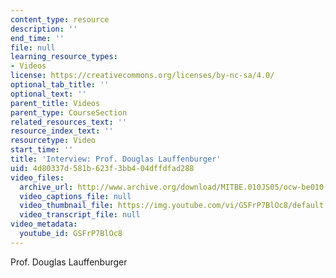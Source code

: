 ```yaml
---
content_type: resource
description: ''
end_time: ''
file: null
learning_resource_types:
- Videos
license: https://creativecommons.org/licenses/by-nc-sa/4.0/
optional_tab_title: ''
optional_text: ''
parent_title: Videos
parent_type: CourseSection
related_resources_text: ''
resource_index_text: ''
resourcetype: Video
start_time: ''
title: 'Interview: Prof. Douglas Lauffenburger'
uid: 4d80337d-581b-623f-3bb4-04dffdfad288
video_files:
  archive_url: http://www.archive.org/download/MITBE.010JS05/ocw-be010-Lauffenburger-220k.mp4
  video_captions_file: null
  video_thumbnail_file: https://img.youtube.com/vi/GSFrP7BlOc8/default.jpg
  video_transcript_file: null
video_metadata:
  youtube_id: GSFrP7BlOc8
---
```


Prof. Douglas Lauffenburger

